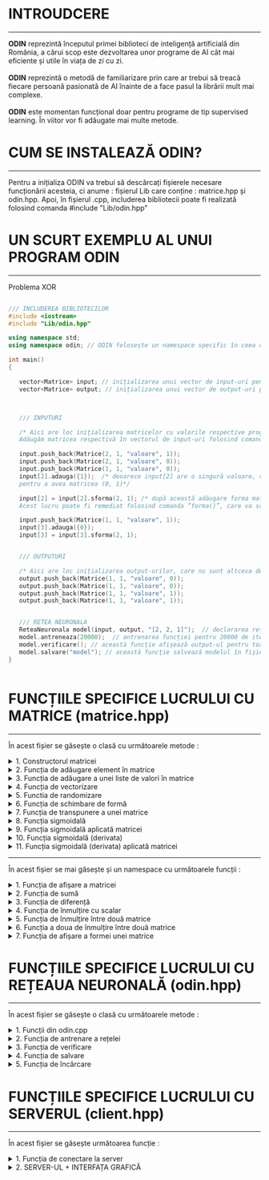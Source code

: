 # INTROUDCERE
---
<b>ODIN</b> reprezintă începutul primei biblioteci de inteligență artificială din România, a cărui scop este dezvoltarea unor programe de AI cât mai eficiente și utile în viața de zi cu zi. <br><br>
<b>ODIN</b> reprezintă o metodă de familiarizare prin care ar trebui să treacă fiecare persoană pasionată de AI înainte de a face pasul la librării mult mai complexe. <br><br>
<b>ODIN</b> este momentan funcțional doar pentru programe de tip supervised learning. În viitor vor fi adăugate mai multe metode.

# CUM SE INSTALEAZĂ ODIN?
---
Pentru a inițializa ODIN va trebui să descărcați fișierele necesare funcționării acesteia, ci anume : fișierul Lib care conține : matrice.hpp și odin.hpp. 
Apoi, în fișierul .cpp, includerea bibliotecii poate fi realizată folosind comanda #include "Lib/odin.hpp"

# UN SCURT EXEMPLU AL UNUI PROGRAM ODIN
---
Problema XOR
```c++

/// INCLUDEREA BIBLIOTECILOR
#include <iostream>
#include "Lib/odin.hpp"

using namespace std;
using namespace odin; // ODIN folosește un namespace specific în ceea ce privește utilizarea funcțiilor necesare

int main()
{

   vector<Matrice> input; // inițializarea unui vector de input-uri pentru a stoca informațiile necesare training-ului.
   vector<Matrice> output; // inițializarea unui vector de output-uri pentru a stoca informațiile necesare training-ului.



   /// INPUTURI

   /* Aici are loc inițializarea matricelor cu valorile respective programului XOR.
   Adăugăm matricea respectivă în vectorul de input-uri folosind comanda ”push_back()” din biblioteca ”<vector>”. */

   input.push_back(Matrice(2, 1, "valoare", 1));
   input.push_back(Matrice(2, 1, "valoare", 0));
   input.push_back(Matrice(1, 1, "valoare", 0));
   input[2].adauga({1});  /* deoarece input[2] are o singură valoare, va trebui să adăugăm și un 1,
   pentru a avea matricea (0, 1)*/

   input[2] = input[2].sforma(2, 1); /* după această adăugare forma matricei se va schimba într-o matrice de tip coloană.
   Acest lucru poate fi remediat folosind comanda ”forma()”, care va schimba dimensiunea matricei. */

   input.push_back(Matrice(1, 1, "valoare", 1));
   input[3].adauga({0});
   input[3] = input[3].sforma(2, 1);


   /// OUTPUTURI

   /* Aici are loc inițializarea output-urilor, care nu sunt altceva decât 4 valori situate într-o matrice. */
   output.push_back(Matrice(1, 1, "valoare", 0));
   output.push_back(Matrice(1, 1, "valoare", 0));
   output.push_back(Matrice(1, 1, "valoare", 1));
   output.push_back(Matrice(1, 1, "valoare", 1));


   /// RETEA NEURONALA
   ReteaNeuronala model(input, output, "[2, 2, 1]");  // declararea rețelei neuronale în ”model”.
   model.antreneaza(20000);  // antrenarea funcției pentru 20000 de iterații.
   model.verificare(); // această funcție afișează output-ul pentru toate valorile din input.
   model.salvare("model"); // această funcție salvează modelul în fișierul "model.odin".
}



```
# FUNCȚIILE SPECIFICE LUCRULUI CU MATRICE (matrice.hpp)
---

În acest fișier se găsește o clasă cu următoarele metode : 

<details>
   <summary> 1. Constructorul matricei </summary>
    <p>
       
  > Parametri : <br>
  <p>
      <b>numar_linii</b> : numărul de linii a matricei (tip : int)<br>
      <b>numar_coloane</b> : numărul de coloane a matricei (tip : int)<br>
      <b>tip_matrice</b> : tipul matricei, poate lua doar două valori : "valoare" sau "random", pentru valoare va inițializa matricea cu o anumită valoare, pentru random o va   inițializa cu valori random (tip : string) <br>
      <b>valoare</b> : acest parametru stabilește valoarea matricei, în cazul tipului de matrice "valoare" sau intervalul (-valoare, valoare), în cazul numerelor random (tip : double)
</p> 

  > Returnează : construiește matricea

---
       
```c++
Matrice (int numar_linii, int numar_coloane, std::string tip_matrice, double valoare)
{


  /* Aici are loc initializarea seed-ului folosind biblioteca <random>, in defavoarea implementarii functiei rand(),
  din cauza previzibilitatii acesteia */

  random_device rd;
  mt19937 mt(rd());
  uniform_real_distribution<double> dist(-valoare, valoare);

  //Matrice matrice; // initializarea unei matrice care va reprezenta matricea initializata in fisierul .cpp
  bool val = false;
  bool random = false;


  /* Aceste structuri decizionale verifica tipul matricei, transmis ca parametru prin functia principalt */
  if(tip_matrice == "valoare")
      val = true;
  if(tip_matrice == "random")
      random = true;


  for (int h = 0; h < numar_linii; h++)  // parcurgem numarul de linii al matricei
  {
      vector<double> temp;  // initializam un vector temporar care va retine valorile de pe linia "h"
      for (int w = 0; w < numar_coloane; w++)  // parcurgem numarul de coloane
      {
          if(val)  // daca tipul matricei este "valoare" adaugam in vectorul temporar valoarea respectiva
              temp.push_back(valoare);
          else if(random)  // altfel adaugam un numar random in intervalul cunoscut
          {

              temp.push_back((dist(mt)));
          }

      }

      this->valori.push_back(temp);  // adaugam linia curenta in matrice

  }

  this->linii = numar_linii;  // preluam numarul de linii al matricei si il atribuim clasei
  this->coloane = numar_coloane;  // preluam numarul de coloane al matricei si il atribuim clasei



  this->forma[0] = numar_linii;
  this->forma[1] = numar_coloane;


}


```
    
  </p>
   
</details>

<details>
<summary> 2. Funcția de adăugare element în matrice </summary>
   
<p>
   
   > Parametri : <br>
  <p>
   <b>valoare</b> : primește valoarea ce va fi adăugată în matrice (tip : double) <br>
</p> 

  > Returnează : - 
   
```c++

void v_adauga(double valoare)  /* unicul parametru al functiei este de tip double,
reprezentand valoarea ce va fi adaugata in matrice */
{
  Matrice vector_nou(1, this->linii * this->coloane + 1, "valoare", 0);  /* initializarea unei matrice care va stoca informatiile anterioare,
  dar, in plus, va avea si noua valoare adaugata */

  /* initializam matricea cu liniile matricei din fisierul .cpp, de asemenea, numarul de coloane se va
  incrementa cu 1, reprezentand locul pentru valoarea ce va fi adaugata */


  int index = 0;  // initializam un index care va fi pozitia in functie de linii si coloane

  for(int i = 0; i < this->linii; i++)  // parcurgem numarul de linii a matricei
  {
      for(int j = 0; j < this->coloane; j++)  // parcurgem numarul de coloane a matricei
      {
          index = i * this->coloane + j;  // construim index-ul pe baza liniei si coloanei curente
          vector_nou.valori[0][index] = this->valori[i][j];  // atribuim pozitiei curente valorile din matricea de pe pozitiile i si j
      }
  }

  vector_nou.valori[0][this->coloane * this->linii ] = valoare;  // aici adaugam valoarea dorita pe ultima pozitie a matricei

  this->linii = vector_nou.linii;  // setam numarul de linii in functie de numarul de linii ale matricei construite in functie
  this->coloane = vector_nou.coloane;  // setam numarul de coloane in functie de numarul de coloane ale matricei construite in functie
  this->valori = vector_nou.valori;  // preluam valorile din vector si le setam matricei

  this->forma[0] = this->linii;
  this->forma[1] = this->coloane;


}
```
</p>
</details>

<details>
<summary> 3. Funcția de adăugare a unei liste de valori în matrice </summary>
   
<p>
   
   > Parametri : <br>
  <p>
   <b>valoare</b> : primește ca parametru un vector de valori <br>
</p> 

  > Returnează : - 
   
```c++

// Functia ce adauga o lista de valori in matrice
void adauga(vector<double> valoare)
{
  for(int i = 0; i < valoare.size(); i++)
      this->v_adauga(valoare[i]);
}
```
</p>
</details>


<details>
<summary> 4. Funcția de vectorizare </summary>
<p>
   
  > Parametri : - <br>
  > Returnează : returnează matricea de tip coloana

```c++
Matrice vectorizare()  // aceasta functie nu primeste niciun parametru, pur si simplu schimba forma matricei intr-o matrice de tip coloana.
{
  Matrice vector_nou(1, this->linii * this->coloane, "valoare", 0);  // initializarea unei matrice care va stoca informatiile anterioare

  int index = 0;  // initializam un index care va fi pozitia in functie de linii si coloane

  for(int i = 0; i < this->linii; i++)  // parcurgem numarul de linii ale matricei
  {
      for(int j = 0; j < this->coloane; j++)  // parcurgem numarul de coloane ale matricei
      {
          index = i * this->coloane + j;  // construim index-ul pe baza liniei si coloanei curente
          vector_nou.valori[0][index] = this->valori[i][j];  // atribuim noii matrice elementele de pe pozitiile i si j
      }
  }

  this->forma[0] = this->linii;
  this->forma[1] = this->coloane;

  return vector_nou;  // returnam noua matrice de tip coloana
}
```

</p>
</details>

<details>
<summary> 5. Functia de randomizare </summary>
<p>
   
  > Parametri : <br>
  <p>
     <b>input</b> : vectorul de input-uri a căror poziții urmează să fie randomizate (tip : vector<Matrice>) <br>
     <b>output</b> : vectorul de output-uri a căror poziții urmează să fie randomizate (tip : vector<Matrice>) <br>
     <b>numar_inputuri</b> : numărul de elemente supuse randomizării (tip : int) <br>
   </p>

  > Returnează : - 
      
```c++
/* Functia de randomizare are 3 parametri. Primul este reprezentat de vectorul de input-uri,
al doilea de vectorul de output-uri, iar al treilea de numarul de elemente care sunt supuse randomizarii */
void randomizare(vector<Matrice> input, vector<Matrice> output, int numar_inputuri)
{

  /* Aici are loc initializarea seed-ului folosind biblioteca <random>, in defavoarea implementarii functiei rand(),
  din cauza previzibilitatii acesteia */
  random_device rd;
  mt19937 mt(rd());
  uniform_real_distribution<double> dist(0, numar_inputuri);


  for(int i = 0; i < numar_inputuri; i++)  // parcurgem numarul de elemente care vor fi randomizate
  {
      int random = dist(mt);  // retinem in variabila random o valoare random in intervalul [0, numar_inputuri]
      std::swap(input[i], input[random]);  // schimbam valorile de pe pozitia curenta, cu cele de pe pozitia generata random
      std::swap(output[i], output[random]);  // schimbam valorile de pe pozitia curenta, cu cele de pe pozitia generata random

  }
}

```

</p>
</details>

<details>
<summary> 6. Funcția de schimbare de formă </summary>
<p>
   
  > Parametri : <br>
  <p>
   <b>dimensiune1</b> : numărul de linii ale viitoarei matrice (tip : int) <br> 
   <b>dimensiune2</b> : numărul de coloane ale viitoarei matrice (tip : int) <br>
</p> 

  > Returnează : returnează matricea 
   
```c++
Matrice sforma(int dimensiune1, int dimensiune2)
{
  if(dimensiune1 * dimensiune2 == this->coloane * this->linii)  // daca produsul dimensiunilor introduse e egal cu cel al matricei se va realiza conversia.
  {

      Matrice vector_nou(0,0,"valoare",0), vn(dimensiune1, dimensiune2, "valoare", 0);  // initializarea unui nou vector, in care sunt copiate informatiile matricei
      vector_nou = this->vectorizare();  // transformarea matricei intr-o matrice de tip coloana

      int index = 0;  // initializam un index care va fi pozitia in functie de linii si coloane
      for(int i = 0;i < dimensiune1; i++)  // parcurgerea liniilor in functie de dimensiunea introdusa
      {
          for(int j = 0; j < dimensiune2; j++)  // parcurgerea liniilor in functie de dimensiunea introdusa
          {
              vn.valori[i][j] = vector_nou.valori[0][index];  // atribuirea noului vector cu valorile din matricea coloana principala
              index++;
          }
      }

      this->forma[0] = this->linii;
      this->forma[1] = this->coloane;

      return vn;  // returnam matricea

  }
  else  // daca dimensiunile nu sunt corespunzatoare operatia nu poate fi realizata
  {
      std::cout << " > Dimensiunea matricei nu poate fi schimbata deoarece valorile introduse nu corespund cu numarul de linii si coloane ale matricei introduse. \n";
      throw int(6);
  }

}
```

</p>
</details>

<details>
<summary> 7. Funcția de transpunere a unei matrice </summary>
<p>
   
  > Parametri : - <br> 

  > Returnează : returnează matricea transpusă

```c++
/* Aceasta functie calculeaza transpusa matricei, exemplu : pentru o matrice de (3, 1), o va converti in (1, 3) */
Matrice transpusa()
{

  int linii, coloane;
  linii = this->linii;
  coloane = this->coloane;

  Matrice vector_nou(0,0,"valoare",0), vn(coloane, linii, "valoare", 0);  // initializarea unui nou vector, in care sunt copiate informatiile matricei
  vector_nou = this->vectorizare();  // transformarea matricei intr-o matrice de tip coloana

  int index = 0;  // initializam un index care va fi pozitia in functie de linii si coloane
  for(int i = 0;i < coloane; i++)  // parcurgerea liniilor in functie de dimensiunea introdusa
  {
      for(int j = 0; j < linii; j++)  // parcurgerea liniilor in functie de dimensiunea introdusa
      {
          vn.valori[i][j] = vector_nou.valori[0][index];  // atribuirea noului vector cu valorile din matricea coloana principala
          index++;
      }
  }

  this->forma[0] = this->linii;
  this->forma[1] = this->coloane;

  return vn;  // returnam matricea

}



```

</p>
</details>

<details>
<summary> 8. Funcția sigmoidală </summary>
<p>

   > Parametri : <br>
  <p>
   <b>x</b> : primește o valoare căreia îi va aplica funcția sigmoidală (tip : double) <br>
</p> 

  > Returnează : returnează o valoare după aplicarea funcției sigmoidale 

```c++
/* Functia sigmoidala */
double sigmoid(double x)
{
  return 1 / (1 + exp(-x));  // returneaza o valoare dupa aplicarea functiei sigmoidale
}
```

</p>
</details>  
 
 
<details>
<summary> 9. Funcția sigmoidală aplicată matricei </summary>
<p>
   
   
   > Parametri : - <br> 

  > Returnează : returnează matricea

```c++
/* Aceasta metoda aplica functia sigmoidala pentru o matrice */
Matrice sigmoid_matrice()
{
  Matrice matrice(0, 0, "valoare", 0);
  int coloane = this->coloane;  // retine numarul de coloane
  int linii = this->linii;  // retine numarul de linii

  matrice = this->vectorizare();  // vectorizeaza matricea

  for(int i = 0; i < coloane * linii; i++)  // parcurge toate elementele matricei
      matrice.valori[0][i] = sigmoid(matrice.valori[0][i]);  // aplica functia sigmoidala pentru fiecare valoare

  matrice = matrice.forma(linii, coloane);  // schimba forma matricei la cea initiala
  return matrice;  // returneaza matricea
}
```

</p>
</details>  

<details>
<summary> 10. Funcția sigmoidală (derivata) </summary>
<p>
   
   
   > Parametri : <br>
  <p>
   <b>x</b> : primește o valoare căreia îi va aplica funcția sigmoidală (derivata) (tip : double) <br>
</p> 

  > Returnează : returnează o valoare dupa aplicarea funcției sigmoidale 

```c++
/* Derivata functiei sigmoidale */
double d_sigmoid(double x)
{
  return x * (1 - x);  /* o sa returneze valoarea dupa derivarea unei valori folosind functia sigmoidala (Valoarea trebuie sa aiba in componenta functia sigmoidala inainte de a fi aplicata derivata!!) */
}

```

</p>
</details>  


<details>
<summary> 11. Funcția sigmoidală (derivata) aplicată matricei </summary>
<p>
   
   > Parametri : - <br>

  > Returnează : returnează matricea

```c++
// Derivata functiei sigmoidale aplicata matricei
Matrice d_sigmoid_matrice()
{
  Matrice matrice(0, 0, "valoare", 0);
  int coloane = this->coloane;  // retine numarul de coloane
  int linii = this->linii;  // retine numarul de linii

  matrice = this->vectorizare();  // vectorizeaza matricea

  for(int i = 0; i < coloane * linii; i++)  // parcurge toate elementele matricei
      matrice.valori[0][i] = d_sigmoid(matrice.valori[0][i]);  // aplica derivata sigmoidalei pentru fiecare valoare din matrice

  matrice = matrice.forma(linii, coloane);  // schimba forma matricei la cea initiala
  return matrice; // returneaza matricea
}
```

</p>
</details>  

---
În acest fișier se mai găsește și un namespace cu următoarele funcții :

<details>
<summary> 1. Funcția de afișare a matricei </summary>
<p>

> Parametri : <br>
<p>
<b>out : </b> permite folosirea operatorului "<<", urmat de o matrice <br>
<b>matrice : </b> matrice ce urmează să fie afișată (tip : Matrice) <br>
</p>

> Returnează : "afișarea"

```c++

// Acesta este operatorul de afisare, adica putem folosi cout << matrice;
ostream& operator<<(ostream &out, Matrice matrice)
{

  for(int i = 0;i < matrice.linii;i++) // parcurge numarul de linii
  {
      for(int j = 0;j< matrice.coloane;j++) // parcurge numarul de coloane
      {
          out << matrice.valori[i][j] << " "; // afiseaza fiecare element
      }
      out << endl;
  }
  return out;  // returneaza "afisarea"

}

```

</p>
</details>  


<details>
<summary> 2. Funcția de sumă </summary>
<p>

> Parametri : <br>
<p>
<b>matrice1 : </b> prima matrice (tip : Matrice) <br>
<b>matrice2 : </b> a doua matrice (tip : Matrice) <br>
</p>

> Returnează : suma dintre cele două matrice

```c++

// Acesta este operatorul de adunare, face suma intre doua matrice (matrice1 + matrice2)
Matrice operator+(Matrice matrice1, Matrice matrice2)
{
  Matrice rezultat(matrice1.linii, matrice1.coloane, "valoare", 0);  // declararea unei matrice care va stoca noile informatii din adunarea celor doua matrice

  if(!(matrice1.coloane == matrice2.coloane && matrice1.linii == matrice2.linii))  // daca liniile/coloanele primei matrice nu sunt egale cu liniile/coloanele celei de a doua matrice nu se realizeaza operatiunea
  {
      cout << " > Nu se poate realiza suma intre cele doua matrice deoarece nu au aceeasi dimensiune." << endl;
      throw int(2);
  }
  else  // altfel, are loc adunarea
  {
      for(int i = 0; i < matrice1.linii; i++)  // parcurgerea liniilor
          for(int j = 0;j < matrice1.coloane; j++) // parcurgerea coloanelor
              rezultat.valori[i][j] = matrice1.valori[i][j] + matrice2.valori[i][j];  // retine suma elementelor de pe pozitia i si j in noua matrice

      return rezultat;  // returneaza rezultatul
  }
}


```

</p>
</details>  

<details>
<summary> 3. Funcția de diferență </summary>
<p>

> Parametri : <br>
<p>
<b>matrice1 : </b> prima matrice (tip : Matrice) <br>
<b>matrice2 : </b> a doua matrice (tip : Matrice) <br>
</p>

> Returnează : diferența dintre cele două matrice

```c++

// Acesta este operatorul de scadere, face diferenta intre doua matrice (matrice1 + matrice2)
Matrice operator-(Matrice matrice1, Matrice matrice2)
{
  Matrice rezultat(matrice1.linii, matrice1.coloane, "valoare", 0); // declararea unei matrice care va stoca noile informatii din scaderea celor doua matrice
  if(!(matrice1.coloane == matrice2.coloane && matrice1.linii == matrice2.linii)) // daca liniile/coloanele primei matrice nu sunt egale cu liniile/coloanele celei de a doua matrice nu se realizeaza operatiunea
  {
      cout << " > Nu se poate realiza diferenta intre cele doua matrice deoarece nu au aceeasi dimensiune." << endl;
      throw int(3);
  }

  else // altfel, are loc scaderea
  {
      for(int i = 0; i < matrice1.linii; i++)  // parcurgerea liniilor
          for(int j = 0;j < matrice1.coloane; j++)  // parcurgerea coloanelor
              rezultat.valori[i][j] = matrice1.valori[i][j] - matrice2.valori[i][j];  // retine suma elementelor de pe pozitia i si j in noua matrice
      return rezultat;  // returneaza rezultatul
  }
}


```

</p>
</details>  


<details>
<summary> 4. Funcția de înmulțire cu scalar </summary>
<p>

> Parametri : <br>
<p>
<b>valoare_scalar : </b> valoarea cu care vom înmulți fiecare element din matrice (tip : double) <br>
<b>matrice : </b> matrice căruia i se va aplica scalarul (tip : Matrice) <br>
</p>

> Returnează : matricea înmulțită cu valoarea scalarului

```c++

// Acesta este operatorul de inmultire cu scalar, inmulteste fiecare element din matrice cu un numar de tip double
Matrice operator*(double valoare_scalar, Matrice matrice)
{
  Matrice rezultat(matrice.linii, matrice.coloane, "valoare", 0);  // declararea unei matrice care va stoca noile informatii din inmultirea matricei cu scalarul
  for(int i = 0; i < matrice.linii; i++)  // parcurgerea liniilor
      for(int j = 0;j < matrice.coloane; j++)  // parcurgerea coloanelor
          rezultat.valori[i][j] = valoare_scalar * matrice.valori[i][j];  // retine produsul dintre scalar si elementul matricei transmise in noua matrice
  return rezultat;  // returneaza matricea

}

```

</p>
</details>  

<details>
<summary> 5. Funcția de înmulțire între două matrice </summary>
<p>

> Parametri : <br>
<p>
<b>matrice1 : </b> prima matrice (tip : Matrice) <br>
<b>matrice2 : </b> a doua matrice (tip : Matrice) <br>
</p>

> Returnează : produsul dintre cele două matrice

```c++
// Aceasta este operatorul de inmultirea a doua matrice (matrice1 * matrice2) - dot product
Matrice operator*(Matrice matrice1, Matrice matrice2)
{
  Matrice rezultat(matrice1.linii, matrice2.coloane, "valoare", 0); // declararea unei matrice care va stoca noile informatii din inmultirea celor doua matrice

  bool ok = false;

  if(matrice1.coloane == matrice2.linii)  // daca numarul de coloane a primei matrice e egal cu cel de linii a celei de a doua matrice se poate realiza inmultirea
      ok = true;


  if (ok)
  {

      for(int i = 0; i < matrice1.linii; i++)  // parcurgerea liniilor
      {
          int k = 0;
          for(int z = 0; z < matrice1.coloane; z++)  // parcurgerea elementelor pentru a putea realiza dot product-ul
          {
              for(int j = 0;j < matrice2.coloane; j++)  // parcurgerea coloanelor
              {
                  rezultat.valori[i][j] += matrice1.valori[i][z] * matrice2.valori[z][j];  // realizeaza dot product-ul
                  k ++ ;
              }
          }

      }


      return rezultat;  // returneaza produsul dintre cele doua matrice
  }
  else
  {
      std::cout << " > Nu se poate realiza produsul intre cele doua matrice deoarece " << matrice1.coloane << " != " << matrice2.linii << ". \n";
      throw int(4);
  }


}
```

</p>
</details>  



<details>
<summary> 6. Funcția a doua de înmulțire între două matrice </summary>
<p>

> Parametri : <br>
<p>
<b>matrice1 : </b> prima matrice (tip : Matrice) <br>
<b>matrice2 : </b> a doua matrice (tip : Matrice) <br>
</p>

> Returnează : produsul dintre cele două matrice (înmulțirea are loc element cu element)

```c++

// Acesta este operatorul de inmutire a doua matrice (matrice1 % matrice2), imultirea are loc element cu element, este TOTAL diferita fata de (matrice1 * matrice2)
Matrice operator%(Matrice matrice1, Matrice matrice2)
{
  Matrice rezultat(matrice1.linii, matrice2.coloane, "valoare", 0);  // declararea unei matrice care va stoca noile informatii din inmultirea celor doua matrice
  bool ok = false;

  if(matrice1.coloane == matrice2.coloane && matrice1.linii == matrice2.linii)  // daca numarul de coloane a primei matrice e egal cu cel de linii a celei de a doua matrice se poate realiza inmultirea
      ok = true;


  if (ok)
  {
      for(int i = 0; i < matrice1.linii; i++)  // parcurgerea liniilor
      {
          for(int j = 0;j < matrice2.coloane; j++) // parcurgerea coloanelor
          {
              rezultat.valori[i][j] = matrice1.valori[i][j] * matrice2.valori[i][j];  // inmulteste element cu element valorile dintre cele doua matrice si le stocheaza in noua matrice
          }
      }
      return rezultat;  // returneaza produsul dintre cele doua matrice
  }
  else
  {
      cout << " > Nu se poate realiza produsul intre cele doua matrice deoarece nu au aceeasi dimensiune." << endl;
      throw int(5);
  }
}

```

</p>
</details>  

<details>
<summary> 7. Funcția de afișare a formei unei matrice </summary>
<p>

> Parametri : - <br>


> Returnează : forma matricei

```c++

// Acesta este operatorul pentru afisarea formei matricei
ostream& operator<<(ostream &out, int f_vector[])
{
  out << "(" << f_vector[0] << ", " << f_vector[1] << ")";
  return out;
}

```

</p>
</details>  


# FUNCȚIILE SPECIFICE LUCRULUI CU REȚEAUA NEURONALĂ (odin.hpp)
---

În acest fișier se găsește o clasă cu următoarele metode : 

<details>
<summary> 1. Funcții din odin.cpp </summary>
<p>

> Ce reprezintă fiecare funcție din odin.hpp?

```c++

/// Acesta este constructorul retelei. Are 4 parametri : 
/// - input-ul : reprezinta vectorul de input-uri.
/// - output-ul : reprezinta vectorul de output-uri.
/// - structura : structura specifica retelei neuronale.
/// - rata de invatare : POATE FI OMISA (default : 0.8)
ReteaNeuronala model(input, output, "[2, 2, 1]", 0.8);

/// Aceasta este functia de antrenare specifica retelei neuronale. Are 2 parametri : 
/// - numarul de iteratii : de cate ori se va antrena programul.
/// - GUI - acest parametru este de tip bool si reprezinta interfata grafica a structurii. 
model.antreneaza(2000, false);

/// Aceasta este functia de salvare. Are un singur parametru :
/// - numele fisierului : este un string ce reprezinta numele fisierului. Fisierul va fi salvat cu extensia odin.
model.salvare("model");

/// Aceasta este functia de verificare. Are 2 parametri:
/// - numarul de zecimale : acest numar indica cate cifre sunt dupa virgula in momentul verificarii retelei neuronale.
/// - GUI : acest parametru este de tip bool si reprezinta interfata grafica a structurii. 
model.verificare(6, false);

```

</p>
</details>  

<details>
<summary> 2. Funcția de antrenare a rețelei </summary>
<p>
   
  > Parametri : <br>
  <p>
   <b>iterații</b> : numărul de iterații atribuite rețelei (tip : int) <br> 
</p> 

  > Returnează : -
   
```c++
// Aceasta functie este extrem de importanta in aceasta biblioteca deoarece antreneaza sinapsele neuronilor in vederea unor rezultate cat mai bune.
void antreneaza(int iteratii, bool GUI = false)  // primeste un singur parametru, ci anume, numarul de iteratii
{
  string structura_nou = structura;
  if(GUI)
  {
      structura_nou.erase( remove( structura_nou.begin(), structura_nou.end(), ' ' ), structura_nou.end()); // sterge spatiile din string
      system("start Lib/GUI.exe"); // deschide GUI-ul si porneste serverul

      system("cls");
      int i = 10;
      while(i > 0)
      {
          if(i > 1 && i < 20)
              std::cout << "Procesul de antrenare va incepe in " << i << " secunde.";
          else if(i == 1)
              std::cout << "Procesul de antrenare va incepe intr-o secunda.";

          i--;
          sleep(1);
          system("cls");
      }
      std::cout << '\n';


  }

  int n = structura.length(); // retine in variabila n lungimea structurii
  char s[n + 1]; // declararea unui tablou de char in care o sa fie structura
  strcpy(s, structura.c_str());  // copiaza structura in vectorul de char (pentru a putea utiliza functiile specifice vectorului de char, ci nu string-ului.

  char *p = strtok(s, ", [ ]");  // retine primul numar din strctura, pointeaza la acel caracter. Spre exemplu : daca avem [2, 2, 1], va retine in pointerul p : 2

  int structura_int[1000]; // aici este un vector de int, care va retine fiecare numar de neuroni din fiecare hidden layer
  while(p != NULL)
  {
      structura_int[index] = atoi(p);  // converteste pointerul in int si il retine in vectorul specficic
      p = strtok(NULL, ", [ ]");  // pointeaza la urmatorul string
      index++;  // incrementeaza pozitia vectorului
  }


  for(int i = 0; i <= index - 2; i++)
  {
      weights.push_back(Matrice(structura_int[i+1], structura_int[i], "random", 2));  // initalizeaza vectorul de sinapse cu valori random in (-2, 2). Iar dimensiunea este stabilita in functie de numarul de pe poztia i + 1 din strctura si numarul de pe pozitia i
      // aceasta initializare este facuta in felul acesta pentru a putea realiza operatiile specifice matricelor, precum : adunare, scadere, produs, etc...
  }

  for(int i = 0; i <= index - 1; i++)
  {
      biases.push_back(Matrice(structura_int[i + 1], 1, "random", 2));  // initializeaza bias-urile in functie de pozitia de pe i + 1 cu valori in (-2, 2)
  }



  vector<Matrice> hidden_layers;  // declararea unui vector de hidden layers

  for(int z = 0; z < iteratii; z++)  // parcurgem numarul de iteratii transmise ca parametru
  {

      input[z].randomizare(input, output, input.size());  // randomizam input-urile pentru a evita o problema frecvent intalnita in ML, ci anume overfit-ul
      vector<Matrice> errori_hidden_layers; // initializare matrice de erori pentru hidden layers
      for(int i = 0 ; i < input.size(); i++)  // parcurgem lungimea input-urilor
      {
          vector<Matrice> hidden_layers;  // initalizare hidden layers

          hidden_layers.push_back(weights[0] * input[i]);  // adaugarea primului hidden layer in vector


          hidden_layers[0] = hidden_layers[0] + biases[0];  // adaugarea bias-ului in primul hidden layer

          hidden_layers[0].sigmoid_matrice(hidden_layers[0]);  // aplicarea functiei sigmoidale pentru primul hidden layer


          for(int j = 1; j <= index - 2; j++)  // parcurgerea urmatoarelor layere.
          {
              hidden_layers.push_back(weights[j] * hidden_layers[j - 1]);  // adauga in vector rezultatul (calculeaza produsul in functie de sinapsele curente si hidden layer-ul anterior)
              hidden_layers[j] = biases[j] + hidden_layers[j]; // adauga bias-ul hidden layer-ului
              hidden_layers[j].sigmoid_matrice(hidden_layers[j]);  // aplica functia sigmoidala hidden layer-ului de pe pozitia j

          }

          vector<Matrice> erori_hidden_layers;  // declararea vectorului de erori
          for(int j = 0; j <= index - 2; j++)  // parcurgem vectorul pentru a-l putea initializa cu valori nule
          {
              erori_hidden_layers.push_back(Matrice(1, 1, "valoare", 0));
          }

          erori_hidden_layers[index - 2] = output[i] - hidden_layers[index - 2];  // in felul acesta putem calcula eroarea output-ului.
          // Daca facem diferenta intre output-ul pe care il cunoastem si output-ul care a fost prezis de catre program putem calcula eroarea acestuia


          for(int j = index - 2 - 1; j >= 0; j -- )  // parcurgere hidden layers
          {

              weights[j+1] = weights[j+1].transpusa();  // facem transpusa matricei pentru a putea realiza operatiile viitoare

              erori_hidden_layers[j] = weights[j + 1] * erori_hidden_layers[j + 1];  // distribuim erorile pe pozitia j in functie de cele de pe pozitia j+1

              weights[j+1] = weights[j+1].transpusa(); // aducem matricea la forma initiala, aplicand inca o data traspusa



          }


          vector<Matrice> hidden_layers_derivate;
          vector<Matrice> gradienturi;
          vector<Matrice> delta_weights;

          for(int j = 0; j <= index - 2; j++)  // parcurgem vectorii declarati anterior si le atribuim valori nule
          {
              hidden_layers_derivate.push_back(Matrice(1, 1, "valoare", 0));
              gradienturi.push_back(Matrice(1, 1, "valoare", 0));
              delta_weights.push_back(Matrice(1, 1, "valoare", 0));
          }


          for(int j = index - 2 ; j >= 0; j -- )  // parcurgem vectorii
          {
              hidden_layers_derivate[j] = hidden_layers[j];  // retinem hidden layerul de pe pozitia j in noul vector
              hidden_layers_derivate[j].d_sigmoid_matrice(hidden_layers_derivate[j]);  // aplicam derivata functiei sigmoidale hidden layer-ului

              gradienturi[j] = erori_hidden_layers[j] % hidden_layers_derivate[j];  // calculam gradientul in functie de eroare si derivata (inmultim matricele element cu element)
              gradienturi[j] = rata_de_invatare * gradienturi[j];  // aplicam rata de invatare

              biases[j] = biases[j] + gradienturi[j]; // adaugam gradient-urile bias-ului

          }


          for(int j = index - 2; j >= 1; j--)
          {
              hidden_layers[j - 1] = hidden_layers[j-1].transpusa(); // transpusa matricei
              delta_weights[j] = gradienturi[j] * hidden_layers[j - 1];  // calculam delta weights-urile pentru a putea adauga diferenta necesara in vederea imbunatatirii retelei neuronale, acesta valori sunt relativ mici.
              hidden_layers[j - 1] = hidden_layers[j - 1].transpusa();  // revenirea la forma initiala a matricei
          }

          input[i] = input[i].transpusa();  // transpusa input-ului

          delta_weights[0] = gradienturi[0] * input[i];  // calculam delta weights-urile necesare pentru input-uri
          input[i] = input[i].transpusa();  // revenim la forma initiala a input-urilor


          // folosind acest for actualizam sinapsele in functie de delta_weights (pe care le-am calculat la pasii anteriori)
          for(int j = 0; j<=index-2;j++)
          {
              weights[j] = delta_weights[j] + weights[j];
          }

          // daca GUI-ul este true va trimite datele server-ului pentru a le putea prelucra
          if(GUI)
              conectare_server(z, weights, structura_nou, index, hidden_layers);


      }

      cout << "\n";
      cout << z << " / " << iteratii;
      cout << "\n";
  }

  cout << "\n\n";

  // daca a ajuns la final si GUI-ul este true va inchide serverul.
  if(GUI)
  {
      SOCKET out = conectare_server(0, weights, structura_nou, 0, hidden_layers);
      close(out);
      system("taskkill /F /T /IM GUI.exe");
  }

}


```

</p>
</details>

<details>
<summary> 3. Funcția de verificare </summary>
<p>

> Parametri : - <br>

> Returnează : nu returnează nimic, ci doar afișează toate predicțiile în funcție de input-urile antrenate

```c++

// Aceasta functie este asemanatoare cu cea de training, doar ca nu antreneaza nimic, ci doar genereaza valorile in functie de sinapsele antrenate pentru input-urile introduse
void verificare(int zecimale = 6, bool GUI = false)
{
  string structura_nou = structura;
  if(GUI)
  {
      structura_nou.erase( remove( structura_nou.begin(), structura_nou.end(), ' ' ), structura_nou.end()); // sterge spatiile din string
      system("start Lib/GUI.exe"); // deschide GUI-ul si porneste serverul
      system("cls");
      int i = 10;
      while(i > 0)
      {
          if(i > 1 && i < 20)
              std::cout << "Procesul de verificare va incepe in " << i << " secunde.";
          else if(i == 1)
              std::cout << "Procesul de verificare va incepe intr-o secunda.";

          i--;
          sleep(1);
          system("cls");
      }
      std::cout << '\n';
  }

  vector<Matrice> hidden_layers;
  int n = structura.length();
  char s[n + 1];
  strcpy(s, structura.c_str());

  char *p = strtok(s, ", [ ]");


  int index = 0;
  int structura_int[1000];
  while(p != NULL)
  {
      structura_int[index] = atoi(p);
      p = strtok(NULL, ", [ ]");
      index++;
  }


  for(int i = 0; i <= index - 2; i++)
  {
      hidden_layers.push_back(Matrice(1, 1, "valoare", 0));
  }

  if(GUI)
  {
      bool ok = true;
      HANDLE handle = CreateThread(NULL, 0, thread2, NULL, 0, NULL);  // incepe cel de-al doilea thread pentru a putea scrie comenzi in loop.
      while(thread2_start)  // cat timp thread-ul este pornit...
      {

          for(int i = 0 ; i < input.size(); i++)
          {
              hidden_layers[0] = weights[0] * input[i];
              hidden_layers[0] = hidden_layers[0] + biases[0];
              hidden_layers[0].sigmoid_matrice(hidden_layers[0]);


              for(int j = 1; j <= index - 2; j++)
              {
                  hidden_layers[j] = weights[j] * hidden_layers[j - 1];
                  hidden_layers[j] = hidden_layers[j] + biases[j];
                  hidden_layers[j].sigmoid_matrice(hidden_layers[j]);

              }

              // daca GUI-ul este true atunci se conecteaza la server si trimite datele
              if(GUI)
                  conectare_server(i, weights, structura_nou, index, hidden_layers);

              if(ok)
              {
                  cout << std::fixed << std::setprecision(zecimale) << (hidden_layers[index-2]) << "\n";

                  if(i == input.size() - 1)
                      std::cout << "\n > Pentru a inchide vizualizarea scrie 'stop' \n\n";
              }

          }
          ok = false;

      }
  }
  else
  {
      for(int i = 0 ; i < input.size(); i++)
      {
          hidden_layers[0] = weights[0] * input[i];
          hidden_layers[0] = hidden_layers[0] + biases[0];
          hidden_layers[0].sigmoid_matrice(hidden_layers[0]);


          for(int j = 1; j <= index - 2; j++)
          {
              hidden_layers[j] = weights[j] * hidden_layers[j - 1];
              hidden_layers[j] = hidden_layers[j] + biases[j];
              hidden_layers[j].sigmoid_matrice(hidden_layers[j]);

          }

          if(GUI)
              conectare_server(i, weights, structura_nou, index, hidden_layers);

          cout << std::fixed << std::setprecision(zecimale) << (hidden_layers[index-2]) << "\n";

      }
  }

  // daca a ajuns la final si GUI-ul este true va inchide serverul.
  if(GUI)
  {
      SOCKET out = conectare_server(0, weights, structura_nou, 0, hidden_layers);
      close(out);
      system("taskkill /F /T /IM GUI.exe");
  }

}

```

</p>
</details>  

<details>
<summary> 4. Funcția de salvare </summary>
<p>

> Parametri : <br>
<p>
<b>fisier</b> : numele fișierului în care vor fi stocate informațiile (tip : char[]) <br>
</p>

> Returnează : -

```c++

// Aceasta este functia care salveaza datele referitoare la training
void salvare(char fisier[])
{

  char fis[1000];  // un vector de char care stocheaza informatii referitoare la fisierul in care vor fi datele
  strcpy(fis, fisier);  // copiaza numele fisierului in vectorul fis
  char extensie[] = {".odin"};  // creeaza extensia bazei de date
  strcat(fis, extensie); // adauga extensia fisierului

  ofstream o(fis);  // declara fisierul de iesire

  o << index;  // scrie in fisierul de iesire indexul
  o << endl;

  for(int i = 0; i <= index - 2; i++)
  {
      o << weights[i].linii << " " << weights[i].coloane << endl;  // scrie numarul de linii si coloane a tuturor sinapselor
  }
  for(int i = 0; i <= index - 2; i++)
  {
      o << biases[i].linii << " " << biases[i].coloane << endl;  // scrie numarul de linii si coloane a tuturor bias-urilor
  }

  o << endl;


  for(int z = 0; z <= index - 2; z++)  // parcurge toate sinapsele
  {
      for(int i = 0;i < weights[z].linii;i++)  // parcurge liniile pentru sinapsa la pozitia z
      {
          for(int j = 0;j< weights[z].coloane;j++) // parcurge coloanele pentru sinapsa la pozitia z
          {
              o << weights[z].valori[i][j] << " ";  // scrie valorile sinapselor in fisier
          }
          o << endl;
      }
      o << endl;
  }

  o << endl;

  for(int z = 0; z <= index - 2; z++)  // parcurge toate bias-urile
  {
      for(int i = 0;i < biases[z].linii;i++) // parcurge liniile pentru bias-ul la pozitia z
      {
          for(int j = 0;j< biases[z].coloane;j++)  // parcurge coloanele pentru bias-ul la pozitia z
          {
              o << biases[z].valori[i][j] << " ";  // scrie valorile bias-urilor
          }
          o << endl;
      }
      o << endl;
  }

  o << endl;
  o << structura;  // scrie arhitectura retelei neuronale

  o.close();  // inchide fisierul
}


```

</p>
</details>  

<details>
<summary> 5. Funcția de încărcare </summary>
<p>

> Parametri : <br>
<p>
<b>fisier</b> : numele fișierului din care vor fi citite informațiile (tip : char[]) <br>
</p>

> Returnează : nu returnează nimic, doar schimbă variabilele globale care aparțin rețelei neuronale

```c++
void incarcare(char fisier[])
{

  // afla numele fisierului (la fel ca la salvare)
  char fis[1000];
  strcpy(fis, fisier);
  char extensie[] = {".odin"};
  strcat(fis, extensie);

  ifstream f(fis);

  double x;

  int lungime = 0;

  vector <punct> pct;
  int k = 0;
  int suma = 0;
  while(f >> x)  // citeste fiecare valoare din fisier si o atribuie valorii x
  {
      if(lungime == 0) // daca lungimea e 0, inseamna ca e la prima pozitie si retine index-ul, care reprezinta numarul de coloane pentru dimensiunile urmatoarelor matrice
          index = x;
      else  if(lungime > 0 && lungime <= (index - 1)* 2 * 2)  // daca lungimea e mai mare decat 0 si mai mica decat toate valorile dimensiunilor adunate executa urmatoarele :
      {

          // Creeaza un punct pe care il adauga vectorului de puncte (practic sunt dimensiunile matricelor (p.x = liniile, iar p.y = coloanele)
          punct p;
          if(lungime % 2 != 0)
          {
              p.x = x;
          }
          else
          {
              p.y = x;
              pct.push_back(p);
          }
      }

      lungime ++;  // updateaza dimensiunea
  }

  for(int i = 0; i < pct.size(); i++)
      suma += pct[i].x * pct[i].y;


  // Reseteaza fisierul, pointerul va fi iarasi la inceputul fisierului
  f.clear();
  f.seekg(0, ios::beg);


  lungime = 0;
  int pos = 0;
  vector<Matrice> matrice;
  bool ok = true;
  char c;
  string str;

  while(ok)
  {
      if(lungime > pct.size() * 2)  // daca am trecut de identificarea dimensiunilor matricelor executam urmatoarele comenzi
      {
          if(pos < pct.size())  // daca pozitia e mai mica decat aceste dimeniuni
          {
              Matrice matrice(0, 0, "valoare", 0);  // initializam o matrice

              matrice.linii = pct[pos].x;  // matricea va avea numarul de linii din valoarea pct[pos].x, adica linia de pe pozitia "pos"
              matrice.coloane = pct[pos].y;  // matricea va avea numarul de coloane din valoarea pct[pos].y, adica coloana de pe pozitia "pos"

              for(int i = 0; i < pct[pos].x; i++)  // parcurge liniile matricei
              {
                  vector<double> temp;
                  for(int j = 0; j < pct[pos].y; j++)  // parcurge coloanele matricei
                  {
                      f >> x;  // citeste valorile din fisier
                      temp.push_back(x);  // le adauga in vectorul temporar
                  }
                  matrice.valori.push_back(temp); // adauga vectorul temporar in matrice
              }

              if(pos < pct.size() / 2)  // daca sunt citite sinapsele
              {
                  matrice = matrice.forma(pct[pos].x, pct[pos].y);  // schimba forma matricei in functie de dimensiunile din vectorul construit anterior
                  weights.push_back(matrice);  // adauga matricea in vectorul de sinapse
              }
              else  // altfel sunt citite bias-urile
              {
                  matrice = matrice.forma(pct[pos].x, pct[pos].y); // schimba forma matricei in functie de dimensiunile din vectorul construit anterior
                  biases.push_back(matrice);  // adauga matricea in vectorul de bias-uri
              }

              pos ++ ;
          }
          else
          {
              f >> c;  // citeste un caracter

              str += c;  // adauga caracterul in acest string

              if(c == ']')  // daca valoarea citita este ']' inseamna ca s-a ajuns la finalul fisierului si se opreste citirea
                  ok = false;
          }
      }
      else
      {
          f >> x;  // citeste x-ul
          lungime ++ ; // updateaza lungimea
      }
  }

  structura = str;  // retine str-ul constuit in while in variabila globala "structura"

}

```

</p>
</details>  

# FUNCȚIILE SPECIFICE LUCRULUI CU SERVERUL (client.hpp)
---

În acest fișier se găsește următoarea funcție : 

<details>
<summary> 1. Funcția de conectare la server </summary>
<p>


> Parametri : <br>
<p>
<b>iteratii</b> : iterația curentă (tip : int) <br>
<b>weights</b> : vectorul de sinapse (tip : vector<Matrice>) <br>
<b>structura</b> : numărul de neuroni specific rețelei (tip : string) <br>
<b>hidden_layers</b> : vectorul de hidden_layers (tip : vector<Matrice>) <br>
</p>

> Returnează : -

</p>

```c++
// Aceasta functie a fost creata pentru a putea trimite date serverului
// In momentul in care serverul primeste informatii despre WEIGHTS si HIDDEN LAYERS, le prelucreaza pentru a realiza interfata grafica specifica structurii

SOCKET conectare_server(int iteratii, vector<Matrice> weights, string structura, int index, vector<Matrice> hidden_layers)
{
    WSADATA data;
    WORD version = MAKEWORD(2, 2);

    int wsOk = WSAStartup(version, &data);

    if(wsOk != 0)
        return 0 ;

    sockaddr_in server;
    server.sin_addr.S_un.S_addr = inet_addr("127.0.0.1");
    server.sin_family = AF_INET;
    server.sin_port = htons(54000);

    inet_ntoa(server.sin_addr);

    SOCKET out = socket(AF_INET, SOCK_DGRAM, 0);

    if(index == 0)
        close(out);

    string valoriMatrice = "";
    valoriMatrice += structura;
    valoriMatrice += "{";

    for(int z = 0; z <= index - 2; z++)
    {
        for(int i = 0; i<hidden_layers[z].linii; i++)
        {
            for(int j = 0; j<hidden_layers[z].coloane; j++)
            {
                valoriMatrice += to_string(hidden_layers[z].valori[i][j]);

                if(i != hidden_layers[z].linii)
                    valoriMatrice += ",";
            }
        }
    }

    valoriMatrice += "} ";

    for(int z = 0; z <= index-2; z++)
    {
        for(int i = 0; i<weights[z].linii; i++)
        {
            for(int j = 0; j<weights[z].coloane; j++)
            {
                valoriMatrice += to_string(weights[z].valori[i][j]);
                valoriMatrice += " ";
            }
        }
    }


    if(valoriMatrice.size() < 65535)
    {
        if(index == 0)
        {
            int sendOk = sendto(out, "end", 1, 0, (sockaddr*)&server, sizeof(server));
            return out;
            close(out);
        }
        else
            int sendOk = sendto(out, valoriMatrice.c_str(), valoriMatrice.size() + 1, 0, (sockaddr*)&server, sizeof(server));
    }
    else
    {
        std::cout << '\n' << "Cantitatea de informatii depaseste limita permisa de o conexiune UDP ( " << valoriMatrice.size() << " > 65535 )" << '\n' << "Numarul de layere ale structurii trebuie redus pentru a vizualiza structura neuronala \n";
        exit(0);
    }




    closesocket(out);
    WSACleanup();
    return 0;

}



```

</details>

<details>
<summary> 2. SERVER-UL + INTERFAȚA GRAFICĂ</summary>

```python

import socket
import tkinter as tk
import os

root = tk.Tk()
root.title("ODIN - GUI")
root.geometry("1280x720")
canvas = tk.Canvas(root, width=1280, height=720, bg='white')
canvas.pack()



localIP = "127.0.0.1"

localPort = 54000

bufferSize = 65535


UDPServerSocket = socket.socket(socket.AF_INET, socket.SOCK_DGRAM, socket.IPPROTO_UDP)

UDPServerSocket.bind((localIP, localPort))


def draw_circle(posX, posY, size, color):
    canvas.create_oval(posX - size/2, posY - size/2, posX + size / 2, posY + size / 2, fill = color)

def draw_line(posX, posY, posX_e, posY_e, color):
    canvas.create_line(posX, posY, posX_e, posY_e, fill = color, width = 1)


def connect_layers(center_list, weights_values):

    index = 0
    values = []

    try:
        for i in range(1, len(weights_values)):
            values.append(weights_values[i])
    except:
        pass

    for k in range(0, len(val)):

        for i in range(0, len(center_list)):

            x_c_start = center_list[i][1]
            y_c_start = center_list[i][2]

            for j in range(0, len(center_list)):

                x_c_end = center_list[j][1]
                y_c_end = center_list[j][2]


                if center_list[i][0] == k and center_list[j][0] == k+1:

                    color = 'white'


                    try:

                        if float(values[index]) >= 0:
                            r = 0
                            g = 255
                            b = 68

                            g *= (float(values[index]) / 2)
                            g = int(g)
                            g = abs(g)

                            if g > 255:
                                g = 255

                            color = '#%02x%02x%02x' % (r, g, b)
                        else:

                            r = 255
                            g = 0
                            b = 0

                            r *= (float(values[index]) / 2)
                            r = int(r)
                            r = abs(r)

                            if r > 255:
                                r = 255

                            color = '#%02x%02x%02x' % (r, g, b)
                    except:
                        pass

                    draw_line(x_c_start, y_c_start, x_c_end, y_c_end, color)
                    index += 1





ok = True
size = 100
center_points = []

def on_closing():
    os.system("TASKKILL /F /IM GUI.exe")
    root.quit()
    root.destroy()

while True:


    try:
        bytesAddressPair = UDPServerSocket.recvfrom(bufferSize)

        message = bytesAddressPair[0]

        address = bytesAddressPair[1]

        clientMsg = message.decode('utf-8')
    except:
        clientMsg = 'end'

    if clientMsg == 'end':
        UDPServerSocket.close()

    step = 5
    step2 = 0
    padding = 20

    indexHL = 0
    structure = ''
    for i in range(0, len(clientMsg)):
        if clientMsg[i] == ']':
            break
        else:
            indexHL += 1
            structure += clientMsg[i]

    structure += ']'
    structureHL = ''

    for i in range(indexHL + 1, len(clientMsg)):
        if clientMsg[i] == '}':
            break
        else:
            structureHL += clientMsg[i]

    val = structure.strip(', ] [').split(',')
    vmax = -3000000

    valHL = structureHL.strip(', } {').split(',')

    for i in range(0, len(val)):
        v = int(val[i])
        if v > vmax:
            vmax = v

    if ok == True:
        size = 1280/(len(val) * vmax)
        padding = padding/(vmax/5)
        size_increment = size


        for i in range(0, len(val)):

            if int(val[i]) == 1:
                x_c = (size/2) + step
                y_c = 720/2

                center_points.append((i, x_c , y_c ))

            else:
                for j in range(0, int(val[i])):
                    x_c = (size/2) + step
                    y_c = 720/2 - (int(val[i]) - 1 )*size/2 + step2 - (int(val[i]) - 1)*padding/2

                    center_points.append((i, x_c , y_c ))

                    step2 += size + padding

            step2 = 0
            step += 1280 / (len(val))


        ok = False

        connect_layers(center_points, clientMsg.split(' '))

        step = 5
        step2 = 0
        padding = 20
        size = 1280 / (len(val) * vmax)
        padding = padding / (vmax / 5)
        size_increment = size

        for i in range(0, len(val)):

            if int(val[i]) == 1:
                draw_circle((size / 2) + step, 720 / 2, size, 'white')

            else:
                for j in range(0, int(val[i])):
                    draw_circle((size / 2) + step,
                                720 / 2 - (int(val[i]) - 1) * size / 2 + step2 - (int(val[i]) - 1) * padding / 2, size, 'white')
                    step2 += size + padding

            step2 = 0
            step += 1280 / (len(val))




    try:
        canvas.delete('all')
        connect_layers(center_points, clientMsg.split(' '))

        step = 5
        step2 = 0
        padding = 20
        size = 1280 / (len(val) * vmax)
        padding = padding / (vmax / 5)
        size_increment = size
        color = 'white'

        s = 0

        indexHL = 0
        for i in range(0, len(val)):
            if int(val[i]) == 1:

                color = 'white'

                if i != 0:
                    try:

                        if float(valHL[indexHL]) >= 0.5:
                            r = 0
                            g = 255
                            b = 68

                            g *= (float(valHL[indexHL]))
                            g = int(g)
                            g = abs(g)

                            if g > 255:
                                g = 255

                            color = '#%02x%02x%02x' % (r, g, b)
                        else:

                            r = 255
                            g = 0
                            b = 0

                            r *= (float(valHL[indexHL]) + 0.5)
                            r = int(r)
                            r = abs(r)

                            if r > 255:
                                r = 255

                            color = '#%02x%02x%02x' % (r, g, b)
                    except:
                        pass

                    indexHL += 1
                draw_circle((size / 2) + step, 720 / 2, size, color)


            else:
                color = 'white'
                for j in range(0, int(val[i])):


                    color = 'white'

                    if i != 0:
                        try:

                            if float(valHL[indexHL]) >= 0.5:
                                r = 0
                                g = 255
                                b = 68

                                g *= (float(valHL[indexHL]))
                                g = int(g)
                                g = abs(g)

                                if g > 255:
                                    g = 255

                                color = '#%02x%02x%02x' % (r, g, b)
                            else:

                                r = 255
                                g = 0
                                b = 0

                                r *= ((float(valHL[indexHL]) + 0.5) )
                                r = int(r)
                                r = abs(r)

                                if r > 255:
                                    r = 255

                                color = '#%02x%02x%02x' % (r, g, b)
                        except:
                            pass

                        indexHL += 1

                    draw_circle((size / 2) + step,
                                720 / 2 - (int(val[i]) - 1) * size / 2 + step2 - (int(val[i]) - 1) * padding / 2, size, color)
                    step2 += size + padding



            step2 = 0
            step += 1280 / (len(val))

        root.protocol("WM_DELETE_WINDOW", on_closing)
        root.update()
    except:
        pass



```

